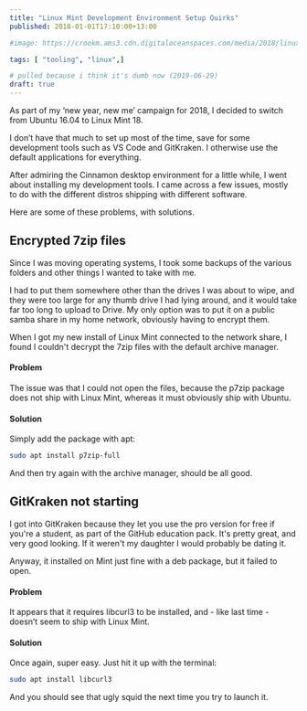 ```yaml
---
title: "Linux Mint Development Environment Setup Quirks"
published: 2018-01-01T17:10:00+13:00

#image: https://crookm.ams3.cdn.digitaloceanspaces.com/media/2018/linux-mint-development-environment-setup-quirks--994fe794-b3a8-4031-8a22-a193c50826ee.png

tags: [ "tooling", "linux",]

# pulled because i think it's dumb now (2019-06-29)
draft: true
---
```


As part of my ‘new year, new me’ campaign for 2018, I decided to switch from Ubuntu 16.04 to Linux Mint 18.

I don’t have that much to set up most of the time, save for some development tools such as VS Code and GitKraken. I otherwise use the default applications for everything.

After admiring the Cinnamon desktop environment for a little while, I went about installing my development tools. I came across a few issues, mostly to do with the different distros shipping with different software.

Here are some of these problems, with solutions.

## Encrypted 7zip files
Since I was moving operating systems, I took some backups of the various folders and other things I wanted to take with me.

I had to put them somewhere other than the drives I was about to wipe, and they were too large for any thumb drive I had lying around, and it would take far too long to upload to Drive. My only option was to put it on a public samba share in my home network, obviously having to encrypt them.

When I got my new install of Linux Mint connected to the network share, I found I couldn't decrypt the 7zip files with the default archive manager.

#### Problem
The issue was that I could not open the files, because the p7zip package does not ship with Linux Mint, whereas it must obviously ship with Ubuntu.

#### Solution
Simply add the package with apt:

```sh
sudo apt install p7zip-full
```

And then try again with the archive manager, should be all good.

## GitKraken not starting
I got into GitKraken because they let you use the pro version for free if you're a student, as part of the GitHub education pack. It's pretty great, and very good looking. If it weren't my daughter I would probably be dating it.

Anyway, it installed on Mint just fine with a deb package, but it failed to open.

#### Problem
It appears that it requires libcurl3 to be installed, and - like last time - doesn’t seem to ship with Linux Mint.

#### Solution
Once again, super easy. Just hit it up with the terminal:

```sh
sudo apt install libcurl3
```

And you should see that ugly squid the next time you try to launch it.
